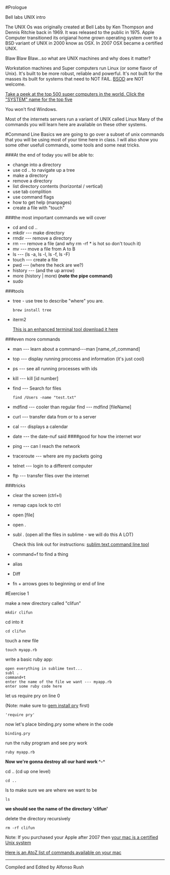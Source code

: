 #Prologue


Bell labs UNIX intro

The UNIX Os was originally created at Bell Labs by Ken Thompson and Dennis Ritchie back in 1969. It was released to the public in 1975. Apple Computer transitioned its origianal home grown operating system over to a BSD variant of UNIX in 2000 know as OSX. In 2007 OSX became a certified UNIX.

Blaw Blaw Blaw...so what are UNIX machines and why does it matter?

Workstation machines and Super computers run Linux (or some flavor of Unix). It's built to be more robust, reliable and powerful. It's not built for the masses its built for systems that need to NOT FAIL. [BSOD](http://en.wikipedia.org/wiki/Blue_Screen_of_Death) are NOT welcome.

[Take a peek at the top 500 super computers in the world. Click the "SYSTEM" name for the top five](http://www.top500.org/lists/2014/06/)

You won't find Windows.

Most of the internets servers run a variant of UNIX called Linux
Many of the commands you will learn here are available on these other systems.

#Command Line Basics
we are going to go over a subset of unix commands that you will be using most of your time here in class. I will also show you some other usefull commands, some tools and some neat tricks. 

###At the end of today you will be able to:

- change into a directory
- use cd .. to navigate up a tree
- make a directory
- remove a directory
- list directory contents (horizontal / vertical)
- use tab complition
- use command flags
- how to get help (manpages)
- create a file with "touch"

###the most important commands we will cover
- cd and cd ..
- mkdir --- make directory
- rmdir --- remove a directory
- rm --- remove a file (and why rm -rf * is hot so don't touch it)
- mv --- move a file from A to B
- ls --- (ls -a, ls -l, ls -f, ls -F)
- touch --- create a file
- pwd --- (where the heck are we?)
- history --- (and the up arrow)
- more (history | more) **(note the pipe command)**
- sudo

###tools
- tree - use tree to describe "where" you are.

	```
	brew install tree
	```
- iterm2

	[This is an enhanced terminal tool download it here](http://www.iterm2.com/#/section/home)

###even more commands
- man --- learn about a command---man [name_of_command]
- top --- display running proccess and information (it's just cool)
- ps --- see all running processes with ids
- kill --- kill [id number]
- find --- Search for files 
	
	```
	find /Users -name "test.txt" 	 
	```
- mdfind --- cooler than regular find --- mdfind [fileName]
- curl --- transfer data from or to a server
- cal --- displays a calendar
- date --- the date-nuf said
####good for how the internet wor
- ping --- can I reach the network
- traceroute --- where are my packets going
- telnet --- login to a different computer
- ftp --- transfer files over the internet		



###tricks
- clear the screen (ctrl+l)
- remap caps lock to ctrl
- open [file]
- open .
- subl . (open all the files in sublime - we will do this A LOT)

	Check this link out for instructions:
[sublim text command line tool](https://www.sublimetext.com/docs/2/osx_command_line.html)

- command+f to find a thing
- alias
- Diff
- fn + arrows goes to beginning or end of line




#Exercise 1


make a new directory called "clifun"

```
mkdir clifun
```
cd into it

```
cd clifun
```

touch a new file

```
touch myapp.rb
```

write a basic ruby app:

```
open everything in sublime text...
subl .
command+t
enter the name of the file we want --- myapp.rb
enter some ruby code here
```

let us require pry on line 0

(Note: make sure to [gem install pry](http://pryrepl.org/) first)

```
'require pry'
```

now let's place binding.pry some where in the code

```
binding.pry
```
run the ruby program and see pry work

```
ruby myapp.rb

```
**Now we're gonna destroy all our hard work ^-^**

cd .. (cd up one level)

```
cd ..
```

ls to make sure we are where we want to be

```
ls
```
**we should see the name of the directory 'clifun'**

delete the directory recursively

```
rm -rf clifun
```


Note: If you purchased your Apple after 2007 then [your mac is a certified Unix system](http://www.unix.org/what_is_unix/history_timeline.html)

[Here is an AtoZ list of commands available on your mac](osx_unix_commands.md)

----

Compiled and Edited by Alfonso Rush
